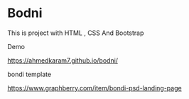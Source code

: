 # Bodni
This is  project with  HTML , CSS  And Bootstrap

Demo

https://ahmedkaram7.github.io/bodni/


bondi template

https://www.graphberry.com/item/bondi-psd-landing-page
